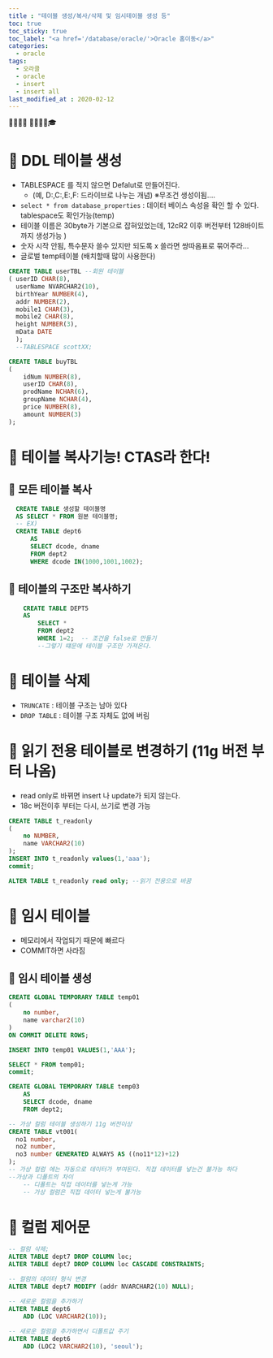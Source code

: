```yaml
---
title : "테이블 생성/복사/삭제 및 임시테이블 생성 등"
toc: true
toc_sticky: true
toc_label: "<a href='/database/oracle/'>Oracle 홈이동</a>"
categories:
  - oracle
tags:
  - 오라클
  - oracle
  - insert
  - insert all
last_modified_at : 2020-02-12
---
```


💼📝🔑⏰ 📙📓📘📒🎓

# 💼 DDL 테이블 생성
- TABLESPACE 를 적지 않으면 Defalut로 만들어진다.
    + (예, D:,C:,E:,F: 드라이브로 나누는 개념)    ※무조건 생성이됨....
- `select * from database_properties` : 데이터 베이스 속성을 확인 할 수 있다. tablespace도 확인가능(temp)
- 테이블 이름은 30byte가 기본으로 잡혀있었는데, 12cR2 이후 버전부터 128바이트까지 생성가능 )
- 숫자 시작 안됨, 특수문자 쓸수 있지만 되도록 x 쓸라면 쌍따옴표로 묶어주라...
- 글로벌 temp테이블 (배치할때 많이 사용한다)

~~~sql
CREATE TABLE userTBL --회원 테이블
( userID CHAR(8),
  userName NVARCHAR2(10),
  birthYear NUMBER(4),
  addr NUMBER(2),
  mobile1 CHAR(3),
  mobile2 CHAR(8),
  height NUMBER(3),
  mData DATE
  );
  --TABLESPACE scottXX;
~~~

~~~sql  
CREATE TABLE buyTBL
(
    idNum NUMBER(8),
    userID CHAR(8),
    prodName NCHAR(6),
    groupName NCHAR(4),
    price NUMBER(8),
    amount NUMBER(3)
);
~~~


# 💼 테이블 복사기능! CTAS라 한다!
## 📝 모든 테이블 복사
~~~sql
  CREATE TABLE 생성할 테이블명
  AS SELECT * FROM 원본 테이블명;
  -- EX)
  CREATE TABLE dept6
      AS
      SELECT dcode, dname
      FROM dept2
      WHERE dcode IN(1000,1001,1002);
~~~

## 📝 테이블의 구조만 복사하기
~~~sql
    CREATE TABLE DEPT5
    AS 
        SELECT * 
        FROM dept2
        WHERE 1=2;  -- 조건을 false로 만들기
        --그렇기 떄문에 테이블 구조만 가져온다.
~~~
# 💼 테이블 삭제 
- `TRUNCATE` : 테이블 구조는 남아 있다
- `DROP TABLE` : 테이블 구조 자체도 없에 버림



# 💼 읽기 전용 테이블로 변경하기  (11g 버전 부터 나옴)
- read only로 바뀌면 insert 나 update가 되지 않는다.
- 18c 버전이후 부터는 다시, 쓰기로 변경 가능

~~~sql
CREATE TABLE t_readonly
(
    no NUMBER,
    name VARCHAR2(10)
);
INSERT INTO t_readonly values(1,'aaa');
commit;

ALTER TABLE t_readonly read only; --읽기 전용으로 바꿈
~~~

# 💼 임시 테이블
- 메모리에서 작업되기 때문에 빠르다
- COMMIT하면 사라짐

## 📝 임시 테이블 생성
~~~sql
CREATE GLOBAL TEMPORARY TABLE temp01
(
    no number,
    name varchar2(10)
)
ON COMMIT DELETE ROWS;

INSERT INTO temp01 VALUES(1,'AAA');

SELECT * FROM temp01;
commit; 

CREATE GLOBAL TEMPORARY TABLE temp03
    AS
    SELECT dcode, dname
    FROM dept2;

-- 가상 컬럼 테이블 생성하기 11g 버전이상
CREATE TABLE vt001(
  no1 number,
  no2 number,
  no3 number GENERATED ALWAYS AS ((no11*12)+12) 
); 
-- 가상 컬럼 에는 자동으로 데이터가 부여된다. 직접 데이터를 넣는건 불가능 하다
--가상과 디폴트의 차이
    -- 디폴트는 직접 데이터를 넣는게 가능
    -- 가상 컬럼은 직접 데이터 넣는게 불가능

~~~

# 💼 컬럼 제어문
~~~sql
-- 컬럼 삭제;
ALTER TABLE dept7 DROP COLUMN loc;
ALTER TABLE dept7 DROP COLUMN loc CASCADE CONSTRAINTS;

-- 컬럼의 데이터 형식 변경
ALTER TABLE dept7 MODIFY (addr NVARCHAR2(10) NULL);

-- 새로운 컬럼을 추가하기
ALTER TABLE dept6
    ADD (LOC VARCHAR2(10));
    
-- 새로운 컬럼을 추가하면서 디폴트값 주기
ALTER TABLE dept6
    ADD (LOC2 VARCHAR2(10), 'seoul');
~~~